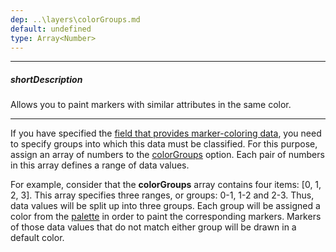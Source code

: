 ```yaml
---
dep: ..\layers\colorGroups.md
default: undefined
type: Array<Number>
---
```

---
##### shortDescription
Allows you to paint markers with similar attributes in the same color.

---
If you have specified the [field that provides marker-coloring data](/api-reference/20%20Data%20Visualization%20Widgets/dxVectorMap/1%20Configuration/markerSettings/colorGroupingField.md '/Documentation/ApiReference/Data_Visualization_Widgets/dxVectorMap/Configuration/markerSettings/#colorGroupingField'), you need to specify groups into which this data must be classified. For this purpose, assign an array of numbers to the [colorGroups](/api-reference/20%20Data%20Visualization%20Widgets/dxVectorMap/1%20Configuration/markerSettings/colorGroups.md '/Documentation/ApiReference/Data_Visualization_Widgets/dxVectorMap/Configuration/markerSettings/#colorGroups') option. Each pair of numbers in this array defines a range of data values.

For example, consider that the **colorGroups** array contains four items: [0, 1, 2, 3]. This array specifies three ranges, or groups: 0-1, 1-2 and 2-3. Thus, data values will be split up into three groups. Each group will be assigned a color from the [palette](/api-reference/20%20Data%20Visualization%20Widgets/dxVectorMap/1%20Configuration/markerSettings/palette.md '/Documentation/ApiReference/Data_Visualization_Widgets/dxVectorMap/Configuration/markerSettings/#palette') in order to paint the corresponding markers. Markers of those data values that do not match either group will be drawn in a default color.